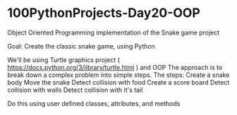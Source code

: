 # 100PythonProjects-Day20-OOP
Object Oriented Programming implementation of the Snake game project

Goal: Create the classic snake game, using Python

We'll be using Turtle graphics project ( https://docs.python.org/3/library/turtle.html ) and OOP
The approach is to break down a complex problem into simple steps. The steps:
Create a snake body
Move the snake
Detect collision with food
Create a score board
Detect collision with walls
Detect collision with it's tail

Do this using user defined classes, attributes, and methods
